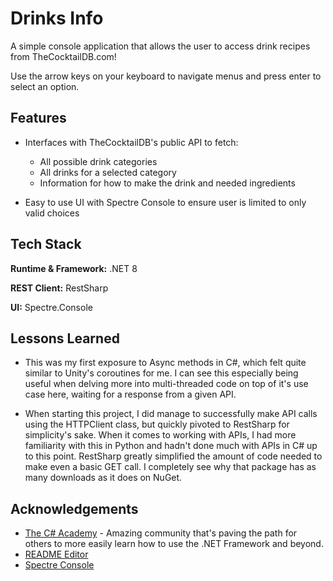 
# Drinks Info

A simple console application that allows the user to access drink recipes from TheCocktailDB.com!

Use the arrow keys on your keyboard to navigate menus and press enter to select an option.
## Features

- Interfaces with TheCocktailDB's public API to fetch:
    - All possible drink categories
    - All drinks for a selected category
    - Information for how to make the drink and needed ingredients

- Easy to use UI with Spectre Console to ensure user is limited to only valid choices



## Tech Stack

**Runtime & Framework:** .NET 8

**REST Client:** RestSharp

**UI:** Spectre.Console


## Lessons Learned

- This was my first exposure to Async methods in C#, which felt quite similar to Unity's coroutines for me. I can see this especially being useful when delving more into multi-threaded code on top of it's use case here, waiting for a response from a given API.

- When starting this project, I did manage to successfully make API calls using the HTTPClient class, but quickly pivoted to RestSharp for simplicity's sake. When it comes to working with APIs, I had more familiarity with this in Python and hadn't done much with APIs in C# up to this point. RestSharp greatly simplified the amount of code needed to make even a basic GET call. I completely see why that package has as many downloads as it does on NuGet. 
## Acknowledgements

 - [The C# Academy](https://www.thecsharpacademy.com/) - Amazing community that's paving the path for others to more easily learn how to use the .NET Framework and beyond.
 - [README Editor](https://readme.so/editor)
 - [Spectre Console](https://spectreconsole.net) 

